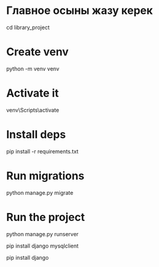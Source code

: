 # Главное осыны жазу керек
cd library_project

# Create venv
python -m venv venv

# Activate it
venv\Scripts\activate

# Install deps
pip install -r requirements.txt

# Run migrations
python manage.py migrate

# Run the project
python manage.py runserver


pip install django mysqlclient

pip install django
